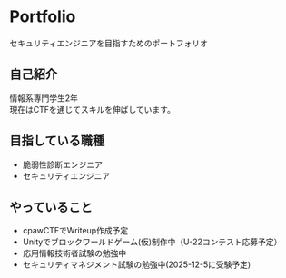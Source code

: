 # Portfolio
セキュリティエンジニアを目指すためのポートフォリオ

## 自己紹介
情報系専門学生2年   
現在はCTFを通じてスキルを伸ばしています。

## 目指している職種
- 脆弱性診断エンジニア
- セキュリティエンジニア

## やっていること
- cpawCTFでWriteup作成予定
- Unityでブロックワールドゲーム(仮)制作中（U-22コンテスト応募予定）
- 応用情報技術者試験の勉強中
- セキュリティマネジメント試験の勉強中(2025-12-5に受験予定)
